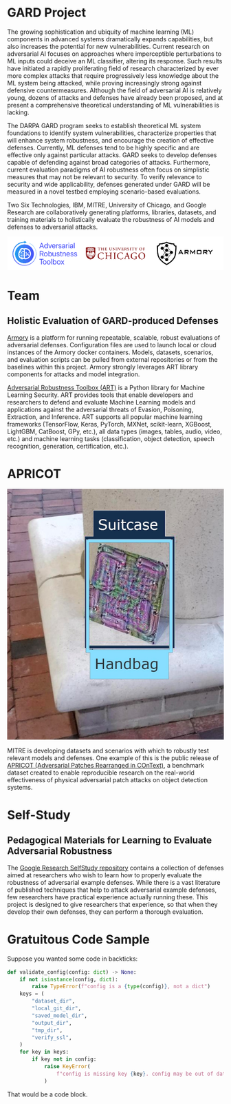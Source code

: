 # GARD Project

The growing sophistication and ubiquity of machine learning (ML) components in advanced
systems dramatically expands capabilities, but also increases the potential for new
vulnerabilities. Current research on adversarial AI focuses on approaches where
imperceptible perturbations to ML inputs could deceive an ML classifier, altering its
response. Such results have initiated a rapidly proliferating field of research
characterized by ever more complex attacks that require progressively less knowledge
about the ML system being attacked, while proving increasingly strong against defensive
countermeasures. Although the field of adversarial AI is relatively young, dozens of
attacks and defenses have already been proposed, and at present a comprehensive
theoretical understanding of ML vulnerabilities is lacking.

The DARPA GARD program seeks to establish theoretical ML system foundations to identify
system vulnerabilities, characterize properties that will enhance system robustness, and
encourage the creation of effective defenses. Currently, ML defenses tend to be highly
specific and are effective only against particular attacks. GARD seeks to develop
defenses capable of defending against broad categories of attacks. Furthermore, current
evaluation paradigms of AI robustness often focus on simplistic measures that may not be
relevant to security. To verify relevance to security and wide applicability, defenses
generated under GARD will be measured in a novel testbed employing scenario-based
evaluations.

Two Six Technologies, IBM, MITRE, University of Chicago, and Google Research are
collaboratively generating platforms, libraries, datasets, and training materials to
holistically evaluate the robustness of AI models and defenses to adversarial attacks.

![research team logos][logos]

# Team
## Holistic Evaluation of GARD-produced Defenses


[Armory][armory] is a platform for running repeatable,
scalable, robust evaluations of adversarial defenses. Configuration files are used to
launch local or cloud instances of the Armory docker containers. Models, datasets,
scenarios, and evaluation scripts can be pulled from external repositories or from the
baselines within this project. Armory strongly leverages ART library components for
attacks and model integration.


[Adversarial Robustness Toolbox (ART)][art] is a Python library for Machine Learning Security.
ART provides tools that enable developers and researchers to defend and evaluate Machine
Learning models and applications against the adversarial threats of Evasion, Poisoning,
Extraction, and Inference. ART supports all popular machine learning frameworks
(TensorFlow, Keras, PyTorch, MXNet, scikit-learn, XGBoost, LightGBM, CatBoost, GPy,
etc.), all data types (images, tables, audio, video, etc.) and machine learning tasks
(classification, object detection, speech recognition, generation, certification, etc.).



# APRICOT

![APRICOT Patch Example][patch]

MITRE is developing datasets and scenarios with which to robustly test relevant models
and defenses. One example of this is the public release of [APRICOT (Adversarial Patches
Rearranged in COnText)][apricot], a benchmark dataset created to enable reproducible
research on the real-world effectiveness of physical adversarial patch attacks on object
detection systems.



# Self-Study
## Pedagogical Materials for Learning to Evaluate Adversarial Robustness

The [Google Research SelfStudy repository][google] contains a collection of defenses aimed at researchers who wish to learn
how to properly evaluate the robustness of adversarial example defenses. While there is
a vast literature of published techniques that help to attack adversarial example
defenses, few researchers have practical experience actually running these. This project
is designed to give researchers that experience, so that when they develop their own
defenses, they can perform a thorough evaluation.


[uchicago]: images/uchicago.png
[logos]: images/montage1000.png
[patch]: images/patch600.png
[armory]: https://github.com/twosixlabs/armory
[art]:  https://github.com/Trusted-AI/adversarial-robustness-toolbox
[apricot]: https://apricot.mitre.org/
[google]: https://github.com/google-research/selfstudy-adversarial-robustness

# Gratuitous Code Sample

Suppose you wanted some code in backticks:
```python
def validate_config(config: dict) -> None:
    if not isinstance(config, dict):
        raise TypeError(f"config is a {type(config)}, not a dict")
    keys = (
        "dataset_dir",
        "local_git_dir",
        "saved_model_dir",
        "output_dir",
        "tmp_dir",
        "verify_ssl",
    )
    for key in keys:
        if key not in config:
            raise KeyError(
                f"config is missing key {key}. config may be out of date. Please run 'armory configure'"
            )
```
That would be a code block.

